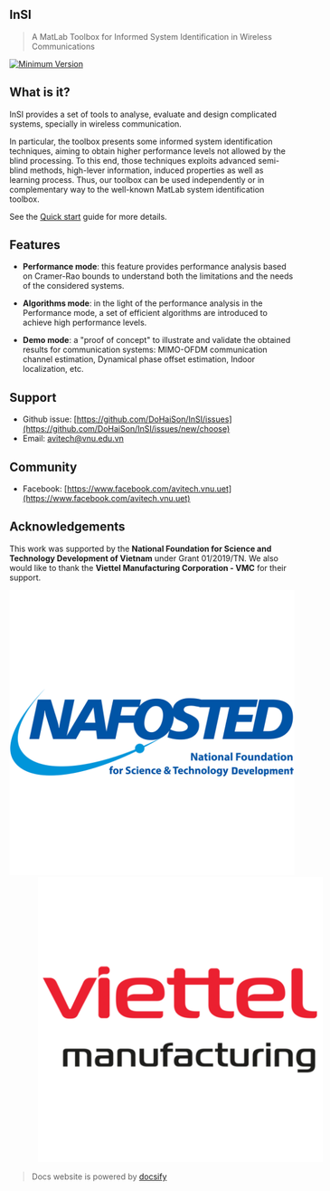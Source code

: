 ## InSI
> A MatLab Toolbox for Informed System Identification in Wireless Communications

[![Minimum Version](https://img.shields.io/badge/Requires-R2014a-blue.svg)][matlab]

## What is it?

InSI provides a set of tools to analyse, evaluate and design complicated systems, specially in wireless communication. 

In particular, the toolbox presents some informed system identification techniques, aiming to obtain higher performance levels not allowed by the blind processing. To this end, those techniques exploits advanced semi-blind methods, high-lever information, induced properties as well as learning process. Thus, our toolbox can be used independently or in complementary way to the well-known MatLab system identification toolbox.

See the [Quick start](quickstart.md) guide for more details.

## Features

- **Performance mode**: this feature provides performance analysis based on Cramer-Rao bounds to understand both the limitations and the needs of the considered systems. 

- **Algorithms mode**: in the light of the performance analysis in the Performance mode, a set of efficient algorithms are introduced to achieve high performance levels.

- **Demo mode**: a "proof of concept" to illustrate and validate the obtained results for communication systems: MIMO-OFDM communication channel estimation, Dynamical phase offset estimation, Indoor localization, etc.

## Support

- Github issue: [https://github.com/DoHaiSon/InSI/issues](https://github.com/DoHaiSon/InSI/issues/new/choose)
- Email: [avitech@vnu.edu.vn](mailto:avitech@vnu.edu.vn)

## Community

- Facebook: [https://www.facebook.com/avitech.vnu.uet](https://www.facebook.com/avitech.vnu.uet)

## Acknowledgements

This work was supported by the **National Foundation for Science and Technology Development of Vietnam** under Grant 01/2019/TN. We also would like to thank the **Viettel Manufacturing Corporation - VMC** for their support.

<p float="left" style="text-align-last: center">
  <a href="https://nafosted.gov.vn/" target="_blank"><img src="./assets/img/Nafosted.png" class="logo"/></a>
  <img src="./assets/img/Viettel_VMC.png" class="logo" style="margin-left:10%"/>
</p>

> Docs website is powered by [docsify](https://docsify.js.org/)

[matlab]: http://www.mathworks.com/products/matlab/
